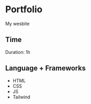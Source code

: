 # Portfolio

My wesbite

## Time

Duration: 1h

## Language + Frameworks

- HTML
- CSS
- JS
- Tailwind
